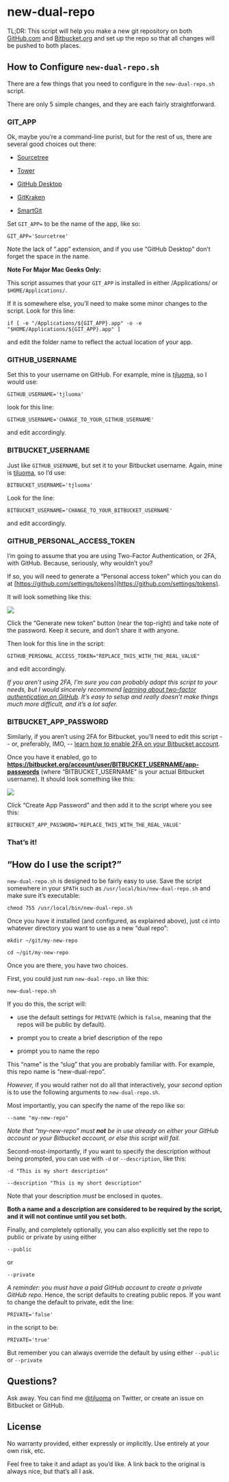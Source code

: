 # new-dual-repo

TL;DR: This script will help you make a new git repository on both [GitHub.com](https://github.com) and [Bitbucket.org](https://Bitbucket.org) and set up the repo so that all changes will be pushed to both places.

## How to Configure `new-dual-repo.sh`

There are a few things that you need to configure in the `new-dual-repo.sh` script.

There are only 5 simple changes, and they are each fairly straightforward.

### GIT_APP

Ok, maybe you’re a command-line purist, but for the rest of us, there are several good choices out there:

* [Sourcetree](https://www.sourcetreeapp.com)

* [Tower](https://www.git-tower.com/mac)

* [GitHub Desktop](https://desktop.github.com)

* [GitKraken](https://www.gitkraken.com)

* [SmartGit](https://www.syntevo.com/smartgit/)

Set `GIT_APP=` to be the name of the app, like so:

	GIT_APP='Sourcetree'

Note the lack of “.app” extension, and if you use “GitHub Desktop” don’t forget the space in the name.

**Note For Major Mac Geeks Only:**

This script assumes that your `GIT_APP` is installed in either /Applications/ or `$HOME/Applications/`.

If it is somewhere else, you’ll need to make some minor changes to the script. Look for this line:

	if [ -e "/Applications/${GIT_APP}.app" -o -e "$HOME/Applications/${GIT_APP}.app" ]

and edit the folder name to reflect the actual location of your app.

### GITHUB_USERNAME

Set this to your username on GitHub. For example, mine is [tjluoma](https://github.com/tjluoma), so I would use:

	GITHUB_USERNAME='tjluoma'

look for this line:

	GITHUB_USERNAME='CHANGE_TO_YOUR_GITHUB_USERNAME'

and edit accordingly.

### BITBUCKET_USERNAME

Just like `GITHUB_USERNAME`, but set it to your Bitbucket username. Again, mine is [tjluoma](https://bitbucket.org/tjluoma/), so I’d use:

	BITBUCKET_USERNAME='tjluoma'

Look for the line:

	BITBUCKET_USERNAME='CHANGE_TO_YOUR_BITBUCKET_USERNAME'

and edit accordingly.

### GITHUB_PERSONAL_ACCESS_TOKEN

I’m going to assume that you are using Two-Factor Authentication, or 2FA, with GitHub. Because, seriously, why wouldn’t you?

If so, you will need to generate a “Personal access token” which you can do at [https://github.com/settings/tokens](https://github.com/settings/tokens).

It will look something like this:

![](img/GitHub-Personal-access-tokens.png)

Click the “Generate new token” button (near the top-right) and take note of the password. Keep it secure, and don’t share it with anyone.

Then look for this line in the script:

	GITHUB_PERSONAL_ACCESS_TOKEN="REPLACE_THIS_WITH_THE_REAL_VALUE"

and edit accordingly.

_If you _aren’t_ using 2FA, I’m sure you can probably adapt this script to your needs, but I would sincerely recommend [learning about two-factor authentication on GitHub](https://help.github.com/articles/about-two-factor-authentication/). It’s easy to setup and really doesn’t make things much more difficult, and it’s a lot safer._

### BITBUCKET_APP_PASSWORD

Similarly, if you aren’t using 2FA for Bitbucket, you’ll need to edit this script -- or, preferably, IMO, -- [learn how to enable 2FA on your Bitbucket account](https://confluence.atlassian.com/bitbucket/two-step-verification-777023203.html).

Once you have it enabled, go to **https://bitbucket.org/account/user/BITBUCKET_USERNAME/app-passwords** (where “BITBUCKET_USERNAME” is your actual Bitbucket username). It should look something like this:

![](img/Bitbucket-App-Password.png)

Click “Create App Password” and then add it to the script where you see this:

	BITBUCKET_APP_PASSWORD='REPLACE_THIS_WITH_THE_REAL_VALUE'

### That’s it!

## “How do I use the script?”

`new-dual-repo.sh` is designed to be fairly easy to use. Save the script somewhere in your `$PATH` such as `/usr/local/bin/new-dual-repo.sh`
and make sure it’s executable:

	chmod 755 /usr/local/bin/new-dual-repo.sh

Once you have it installed (and configured, as explained above), just `cd` into whatever directory you want to use as a new “dual repo”:

	mkdir ~/git/my-new-repo

	cd ~/git/my-new-repo

Once you are there, you have two choices.

First, you could just run `new-dual-repo.sh` like this:

	new-dual-repo.sh

If you do this, the script will:

* use the default settings for `PRIVATE` (which is `false`, meaning that the repos will be public by default).

* prompt you to create a brief description of the repo

* prompt you to name the repo

This “name” is the “slug” that you are probably familiar with. For example, this repo name is “new-dual-repo”.

*However,* if you would rather not do all that interactively, your _second_ option is to use the following arguments to `new-dual-repo.sh`.

Most importantly, you can specify the name of the repo like so:

	--name "my-new-repo"

_Note that “my-new-repo” must **not** be in use already on either your GitHub account or your Bitbucket account, or else this script will fail._

Second-most-importantly, if you want to specify the description without being prompted, you can use with `-d` or `--description`, like this:

	-d "This is my short description"

	--description "This is my short description"

Note that your description _must_ be enclosed in quotes.

**Both a name and a description are considered to be required by the script, and it will not continue until you set both.**

Finally, and completely optionally, you can also explicitly set the repo to public or private by using either

	--public

or

	--private

_A reminder: you must have a paid GitHub account to create a private GitHub repo._ Hence, the script defaults to creating public repos. If you want to change the default to private, edit the line:

	PRIVATE='false'

in the script to be:

	PRIVATE='true'

But remember you can always override the default by using either `--public` or `--private`

## Questions?

Ask away. You can find me [@tjluoma](http://twitter.com/tjluoma) on Twitter, or create an issue on Bitbucket or GitHub.

## License

No warranty provided, either expressly or implicitly. Use entirely at your own risk, etc.

Feel free to take it and adapt as you’d like. A link back to the original is always nice, but that’s all I ask.



